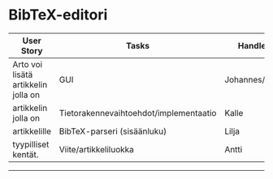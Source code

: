 # BibTeX-editori

| User Story          | Tasks                                  | Handler       |
|---------------------|----------------------------------------|---------------|
| Arto voi lisätä artikkelin jolla on     | GUI                                    | Johannes/Jami |
| artikkelin jolla on | Tietorakennevaihtoehdot/implementaatio | Kalle         |
| artikkelille        | BibTeX-parseri (sisäänluku)            | Lilja         |
| tyypilliset kentät. | Viite/artikkeliluokka                  | Antti         |
--------------------------------------------------------------------------------
